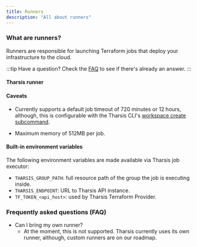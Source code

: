 ```yaml
---
title: Runners
description: "All about runners"
---
```


### What are runners?

Runners are responsible for launching Terraform jobs that deploy your infrastructure to the cloud.

:::tip Have a question?
Check the [FAQ](#frequently-asked-questions-faq) to see if there's already an answer.
:::

#### Tharsis runner

#### Caveats

- Currently supports a default job timeout of 720 minutes or 12 hours, although, this is configurable with the Tharsis CLI's [workspace create subcommand](../../cli/tharsis/commands.md#workspace-create-subcommand).

- Maximum memory of 512MB per job.

#### Built-in environment variables

The following environment variables are made available via Tharsis job executor:

- `THARSIS_GROUP_PATH`: full resource path of the group the job is executing inside.
- `THARSIS_ENDPOINT`: URL to Tharsis API instance.
- `TF_TOKEN_<api_host>`: used by Tharsis Terraform Provider.

### Frequently asked questions (FAQ)

- Can I bring my own runner?
  - At the moment, this is not supported. Tharsis currently uses its own runner, although, custom runners are on our roadmap.
